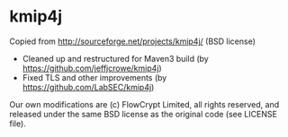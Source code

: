# kmip4j

Copied from http://sourceforge.net/projects/kmip4j/ (BSD license)
 - Cleaned up and restructured for Maven3 build (by https://github.com/jeffjcrowe/kmip4j)
 - Fixed TLS and other improvements (by https://github.com/LabSEC/kmip4j)

Our own modifications are (c) FlowCrypt Limited, all rights reserved, and released under the same BSD license as the original code (see LICENSE file).

